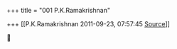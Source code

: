 +++
title = "001 P.K.Ramakrishnan"

+++
[[P.K.Ramakrishnan	2011-09-23, 07:57:45 [Source](https://groups.google.com/g/samskrita/c/0d1Tlm5tYFU)]]





